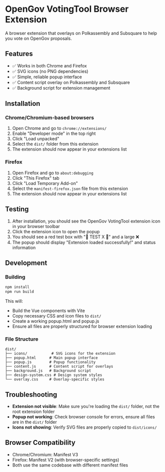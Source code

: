 # OpenGov VotingTool Browser Extension

A browser extension that overlays on Polkassembly and Subsquare to help you vote on OpenGov proposals.

## Features

- ✅ Works in both Chrome and Firefox
- ✅ SVG icons (no PNG dependencies)
- ✅ Simple, reliable popup interface
- ✅ Content script overlay on Polkassembly and Subsquare
- ✅ Background script for extension management

## Installation

### Chrome/Chromium-based browsers

1. Open Chrome and go to `chrome://extensions/`
2. Enable "Developer mode" in the top right
3. Click "Load unpacked"
4. Select the `dist/` folder from this extension
5. The extension should now appear in your extensions list

### Firefox

1. Open Firefox and go to `about:debugging`
2. Click "This Firefox" tab
3. Click "Load Temporary Add-on"
4. Select the `manifest-firefox.json` file from this extension
5. The extension should now appear in your extensions list

## Testing

1. After installation, you should see the OpenGov VotingTool extension icon in your browser toolbar
2. Click the extension icon to open the popup
3. You should see a red test box with "🚨 TEST X 🚨" and a large ❌
4. The popup should display "Extension loaded successfully!" and status information

## Development

### Building

```bash
npm install
npm run build
```

This will:
- Build the Vue components with Vite
- Copy necessary CSS and icon files to `dist/`
- Create a working popup.html and popup.js
- Ensure all files are properly structured for browser extension loading

### File Structure

```
dist/
├── icons/           # SVG icons for the extension
├── popup.html      # Main popup interface
├── popup.js        # Popup functionality
├── content.js      # Content script for overlays
├── background.js   # Background script
├── design-system.css # Design system styles
└── overlay.css     # Overlay-specific styles
```

## Troubleshooting

- **Extension not visible**: Make sure you're loading the `dist/` folder, not the root extension folder
- **Popup not working**: Check browser console for errors, ensure all files are in the `dist/` folder
- **Icons not showing**: Verify SVG files are properly copied to `dist/icons/`

## Browser Compatibility

- Chrome/Chromium: Manifest V3
- Firefox: Manifest V2 (with browser-specific settings)
- Both use the same codebase with different manifest files 